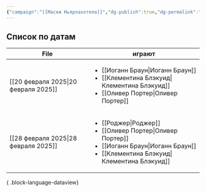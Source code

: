 ```yaml
---
{"campaign":"[[Маски Ньярлахотепа]]","dg-publish":true,"dg-permalink":"masks-of-nyarlathotep-journal","aliases":["Дневник Masks of Nyarlathotep"],"permalink":"/masks-of-nyarlathotep-journal/","dgPassFrontmatter":true}
---
```



## Список по датам
  | File                                    | играют                                                                                                                                                                      |
| --------------------------------------- | --------------------------------------------------------------------------------------------------------------------------------------------------------------------------- |
| [[20 февраля 2025\|20 февраля 2025]] | <ul><li>[[Иоганн Браун\\|Иоганн Браун]]</li><li>[[Клементина Блэкуид\\|Клементина Блэкуид]]</li><li>[[Оливер Портер\\|Оливер Портер]]</li></ul>                             |
| [[28 февраля 2025\|28 февраля 2025]] | <ul><li>[[Роджер\\|Роджер]]</li><li>[[Оливер Портер\\|Оливер Портер]]</li><li>[[Иоганн Браун\\|Иоганн Браун]]</li><li>[[Клементина Блэкуид\\|Клементина Блэкуид]]</li></ul> |

{ .block-language-dataview}
  